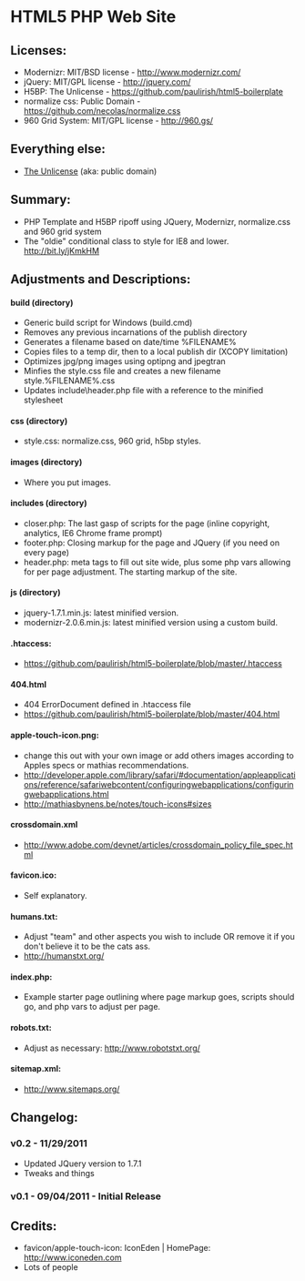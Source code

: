 ﻿HTML5 PHP Web Site
========

## Licenses:
* Modernizr: MIT/BSD license - http://www.modernizr.com/
* jQuery: MIT/GPL license - http://jquery.com/
* H5BP: The Unlicense - https://github.com/paulirish/html5-boilerplate
* normalize css: Public Domain - https://github.com/necolas/normalize.css
* 960 Grid System: MIT/GPL license - http://960.gs/

## Everything else:
* [The Unlicense](http://unlicense.org) (aka: public domain) 


## Summary:
* PHP Template and H5BP ripoff using JQuery, Modernizr, normalize.css and 960 grid system
* The "oldie" conditional <html> class to style for IE8 and lower. http://bit.ly/jKmkHM 


## Adjustments and Descriptions:
#### build (directory)
* Generic build script for Windows (build.cmd)
* Removes any previous incarnations of the publish directory
* Generates a filename based on date/time %FILENAME%
* Copies files to a temp dir, then to a local publish dir (XCOPY limitation)
* Optimizes jpg/png images using optipng and jpegtran
* Minfies the style.css file and creates a new filename style.%FILENAME%.css
* Updates include\header.php file with a reference to the minified stylesheet

#### css (directory)
* style.css: normalize.css, 960 grid, h5bp styles.

#### images (directory)
* Where you put images.

#### includes (directory)
* closer.php: The last gasp of scripts for the page (inline copyright, analytics, IE6 Chrome frame prompt)
* footer.php: Closing markup for the page and JQuery (if you need on every page)
* header.php: meta tags to fill out site wide, plus some php vars allowing for per page adjustment. The starting markup of the site.

#### js (directory)
* jquery-1.7.1.min.js: latest minified version.
* modernizr-2.0.6.min.js: latest minified version using a custom build.

#### .htaccess: 
* https://github.com/paulirish/html5-boilerplate/blob/master/.htaccess

#### 404.html
* 404 ErrorDocument defined in .htaccess file
* https://github.com/paulirish/html5-boilerplate/blob/master/404.html

#### apple-touch-icon.png: 
* change this out with your own image or add others images according to Apples specs or mathias recommendations.
* http://developer.apple.com/library/safari/#documentation/appleapplications/reference/safariwebcontent/configuringwebapplications/configuringwebapplications.html
* http://mathiasbynens.be/notes/touch-icons#sizes

#### crossdomain.xml
* http://www.adobe.com/devnet/articles/crossdomain_policy_file_spec.html

#### favicon.ico: 
* Self explanatory.

#### humans.txt: 
* Adjust "team" and other aspects you wish to include OR remove it if you don't believe it to be the cats ass.
* http://humanstxt.org/

#### index.php: 
* Example starter page outlining where page markup goes, scripts should go, and php vars to adjust per page.

#### robots.txt: 
* Adjust as necessary: http://www.robotstxt.org/

#### sitemap.xml: 
* http://www.sitemaps.org/


## Changelog:
### v0.2 - 11/29/2011
* Updated JQuery version to 1.7.1
* Tweaks and things

### v0.1 - 09/04/2011 - Initial Release



## Credits:
* favicon/apple-touch-icon: IconEden | HomePage: http://www.iconeden.com
* Lots of people